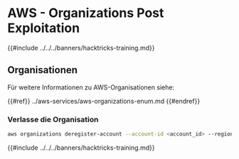 # AWS - Organizations Post Exploitation

{{#include ../../../banners/hacktricks-training.md}}

## Organisationen

Für weitere Informationen zu AWS-Organisationen siehe:

{{#ref}}
../aws-services/aws-organizations-enum.md
{{#endref}}

### Verlasse die Organisation
```bash
aws organizations deregister-account --account-id <account_id> --region <region>
```
{{#include ../../../banners/hacktricks-training.md}}

